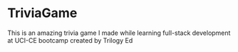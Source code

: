 # TriviaGame
This is an amazing trivia game I made while learning full-stack development at UCI-CE bootcamp created by Trilogy Ed 
